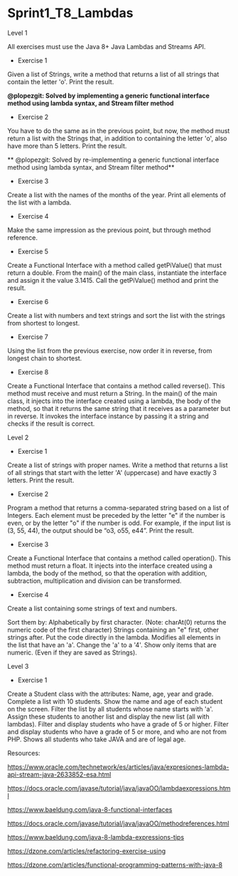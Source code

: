 # Sprint1_T8_Lambdas

Level 1

All exercises must use the Java 8+ Java Lambdas and Streams API.

- Exercise 1

Given a list of Strings, write a method that returns a list of all strings that contain the letter 'o'. Print the result.

**@plopezgit: Solved by implementing a generic functional interface method using lambda syntax, and Stream filter method**

- Exercise 2

You have to do the same as in the previous point, but now, the method must return a list with the Strings that, in addition to containing the letter 'o', also have more than 5 letters. Print the result.

** @plopezgit: Solved by re-implementing a generic functional interface method using lambda syntax, and Stream filter method**

- Exercise 3

Create a list with the names of the months of the year. Print all elements of the list with a lambda.

- Exercise 4

Make the same impression as the previous point, but through method reference.

- Exercise 5

Create a Functional Interface with a method called getPiValue() that must return a double. From the main() of the main class, instantiate the interface and assign it the value 3.1415. Call the getPiValue() method and print the result.

- Exercise 6

Create a list with numbers and text strings and sort the list with the strings from shortest to longest.

- Exercise 7

Using the list from the previous exercise, now order it in reverse, from longest chain to shortest.

- Exercise 8

Create a Functional Interface that contains a method called reverse(). This method must receive and must return a String. In the main() of the main class, it injects into the interface created using a lambda, the body of the method, so that it returns the same string that it receives as a parameter but in reverse. It invokes the interface instance by passing it a string and checks if the result is correct.


Level 2

- Exercise 1

Create a list of strings with proper names. Write a method that returns a list of all strings that start with the letter 'A' (uppercase) and have exactly 3 letters. Print the result.

- Exercise 2

Program a method that returns a comma-separated string based on a list of Integers. Each element must be preceded by the letter "e" if the number is even, or by the letter "o" if the number is odd. For example, if the input list is (3, 55, 44), the output should be “o3, o55, e44”. Print the result.

- Exercise 3

Create a Functional Interface that contains a method called operation(). This method must return a float. It injects into the interface created using a lambda, the body of the method, so that the operation with addition, subtraction, multiplication and division can be transformed.

- Exercise 4

Create a list containing some strings of text and numbers.

Sort them by:
Alphabetically by first character. (Note: charAt(0) returns the numeric code of the first character)
Strings containing an "e" first, other strings after. Put the code directly in the lambda.
Modifies all elements in the list that have an 'a'. Change the 'a' to a '4'.
Show only items that are numeric. (Even if they are saved as Strings).


Level 3

- Exercise 1

Create a Student class with the attributes: Name, age, year and grade.
Complete a list with 10 students.
Show the name and age of each student on the screen.
Filter the list by all students whose name starts with 'a'. Assign these students to another list and display the new list (all with lambdas).
Filter and display students who have a grade of 5 or higher.
Filter and display students who have a grade of 5 or more, and who are not from PHP.
Shows all students who take JAVA and are of legal age.


Resources:

https://www.oracle.com/technetwork/es/articles/java/expresiones-lambda-api-stream-java-2633852-esa.html

https://docs.oracle.com/javase/tutorial/java/javaOO/lambdaexpressions.html

https://www.baeldung.com/java-8-functional-interfaces

https://docs.oracle.com/javase/tutorial/java/javaOO/methodreferences.html

https://www.baeldung.com/java-8-lambda-expressions-tips

https://dzone.com/articles/refactoring-exercise-using

https://dzone.com/articles/functional-programming-patterns-with-java-8